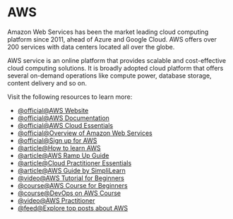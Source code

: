 # AWS

Amazon Web Services has been the market leading cloud computing platform since 2011, ahead of Azure and Google Cloud. AWS offers over 200 services with data centers located all over the globe.

AWS service is an online platform that provides scalable and cost-effective cloud computing solutions. It is broadly adopted cloud platform that offers several on-demand operations like compute power, database storage, content delivery and so on.

Visit the following resources to learn more:

- [@official@AWS Website](https://aws.amazon.com/)
- [@official@AWS Documentation](https://docs.aws.amazon.com/)
- [@official@AWS Cloud Essentials](https://aws.amazon.com/getting-started/cloud-essentials/)
- [@official@Overview of Amazon Web Services](https://docs.aws.amazon.com/whitepapers/latest/aws-overview/introduction.html)
- [@official@Sign up for AWS](https://portal.aws.amazon.com/billing/signup)
- [@article@How to learn AWS](https://cs.fyi/guide/how-to-learn-aws/)
- [@article@AWS Ramp Up Guide](https://d1.awsstatic.com/training-and-certification/ramp-up_guides/Ramp-Up_Guide_CloudPractitioner.pdf)
- [@article@Cloud Practitioner Essentials](https://explore.skillbuilder.aws/learn/course/external/view/elearning/134/aws-cloud-practitioner-essentials)
- [@article@AWS Guide by SimpliLearn](https://www.simplilearn.com/tutorials/aws-tutorial/what-is-aws)
- [@video@AWS Tutorial for Beginners](https://www.youtube.com/watch?v=k1RI5locZE4\&t=129s)
- [@course@AWS Course for Beginners](https://www.coursera.org/learn/aws-cloud-technical-essentials?specialization=aws-devops)
- [@course@DevOps on AWS Course](https://www.coursera.org/specializations/aws-devops?#courses)
- [@video@AWS Practitioner](https://youtu.be/SOTamWNgDKc)
- [@feed@Explore top posts about AWS](https://app.daily.dev/tags/aws?ref=roadmapsh)
